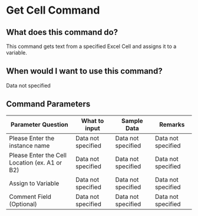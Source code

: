 <!--TITLE: Get Cell Command -->
<!-- SUBTITLE: a command in the Excel Commands group -->
# Get Cell Command


## What does this command do?
This command gets text from a specified Excel Cell and assigns it to a variable.


## When would I want to use this command?
Data not specified


## Command Parameters
| Parameter Question   	| What to input  	|  Sample Data 	| Remarks  	|
| ---                    | ---               | ---           | ---       |
|Please Enter the instance name|Data not specified|Data not specified|Data not specified|
|Please Enter the Cell Location (ex. A1 or B2)|Data not specified|Data not specified|Data not specified|
|Assign to Variable|Data not specified|Data not specified|Data not specified|
|Comment Field (Optional)|Data not specified|Data not specified|Data not specified|


